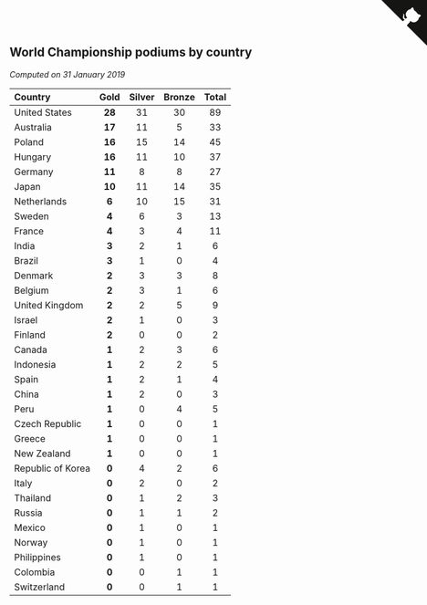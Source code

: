 ## World Championship podiums by country

*Computed on 31 January 2019*

| Country | Gold | Silver | Bronze | Total |
| :--- | :--: | :--: | :--: | :--: |
| United States | **28** | 31 | 30 | 89 |
| Australia | **17** | 11 | 5 | 33 |
| Poland | **16** | 15 | 14 | 45 |
| Hungary | **16** | 11 | 10 | 37 |
| Germany | **11** | 8 | 8 | 27 |
| Japan | **10** | 11 | 14 | 35 |
| Netherlands | **6** | 10 | 15 | 31 |
| Sweden | **4** | 6 | 3 | 13 |
| France | **4** | 3 | 4 | 11 |
| India | **3** | 2 | 1 | 6 |
| Brazil | **3** | 1 | 0 | 4 |
| Denmark | **2** | 3 | 3 | 8 |
| Belgium | **2** | 3 | 1 | 6 |
| United Kingdom | **2** | 2 | 5 | 9 |
| Israel | **2** | 1 | 0 | 3 |
| Finland | **2** | 0 | 0 | 2 |
| Canada | **1** | 2 | 3 | 6 |
| Indonesia | **1** | 2 | 2 | 5 |
| Spain | **1** | 2 | 1 | 4 |
| China | **1** | 2 | 0 | 3 |
| Peru | **1** | 0 | 4 | 5 |
| Czech Republic | **1** | 0 | 0 | 1 |
| Greece | **1** | 0 | 0 | 1 |
| New Zealand | **1** | 0 | 0 | 1 |
| Republic of Korea | **0** | 4 | 2 | 6 |
| Italy | **0** | 2 | 0 | 2 |
| Thailand | **0** | 1 | 2 | 3 |
| Russia | **0** | 1 | 1 | 2 |
| Mexico | **0** | 1 | 0 | 1 |
| Norway | **0** | 1 | 0 | 1 |
| Philippines | **0** | 1 | 0 | 1 |
| Colombia | **0** | 0 | 1 | 1 |
| Switzerland | **0** | 0 | 1 | 1 |


<a href="https://github.com/jonatanklosko/wca_statistics" class="github-corner" aria-label="View source on Github"><svg width="80" height="80" viewBox="0 0 250 250" style="fill:#151513; color:#fff; position: absolute; top: 0; border: 0; right: 0;" aria-hidden="true"><path d="M0,0 L115,115 L130,115 L142,142 L250,250 L250,0 Z"></path><path d="M128.3,109.0 C113.8,99.7 119.0,89.6 119.0,89.6 C122.0,82.7 120.5,78.6 120.5,78.6 C119.2,72.0 123.4,76.3 123.4,76.3 C127.3,80.9 125.5,87.3 125.5,87.3 C122.9,97.6 130.6,101.9 134.4,103.2" fill="currentColor" style="transform-origin: 130px 106px;" class="octo-arm"></path><path d="M115.0,115.0 C114.9,115.1 118.7,116.5 119.8,115.4 L133.7,101.6 C136.9,99.2 139.9,98.4 142.2,98.6 C133.8,88.0 127.5,74.4 143.8,58.0 C148.5,53.4 154.0,51.2 159.7,51.0 C160.3,49.4 163.2,43.6 171.4,40.1 C171.4,40.1 176.1,42.5 178.8,56.2 C183.1,58.6 187.2,61.8 190.9,65.4 C194.5,69.0 197.7,73.2 200.1,77.6 C213.8,80.2 216.3,84.9 216.3,84.9 C212.7,93.1 206.9,96.0 205.4,96.6 C205.1,102.4 203.0,107.8 198.3,112.5 C181.9,128.9 168.3,122.5 157.7,114.1 C157.9,116.9 156.7,120.9 152.7,124.9 L141.0,136.5 C139.8,137.7 141.6,141.9 141.8,141.8 Z" fill="currentColor" class="octo-body"></path></svg></a><style>.github-corner:hover .octo-arm{animation:octocat-wave 560ms ease-in-out}@keyframes octocat-wave{0%,100%{transform:rotate(0)}20%,60%{transform:rotate(-25deg)}40%,80%{transform:rotate(10deg)}}@media (max-width:500px){.github-corner:hover .octo-arm{animation:none}.github-corner .octo-arm{animation:octocat-wave 560ms ease-in-out}}</style>
